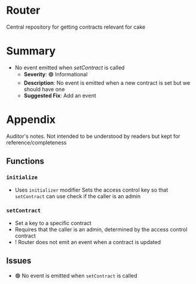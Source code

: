 # Router
Central repository for getting contracts relevant for cake

# Summary
* No event emitted when _setContract_ is called
  * **Severity**: 🟢 Informational
  * **Description**: No event is emitted when a new contract is set but we should have one
  * **Suggested Fix**: Add an event

# Appendix
Auditor's notes. Not intended to be understood by readers but kept for reference/completeness

## Functions

### `initialize`
 * Uses `initializer` modifier
 Sets the access control key so that `setContract` can use check if the caller is an admin

### `setContract`

* Set a key to a specific contract
* Requires that the caller is an admin, determined by the access control contract
* ! Router does not emit an event when a contract is updated


## Issues
* 🟢 No event is emitted when `setContract` is called
